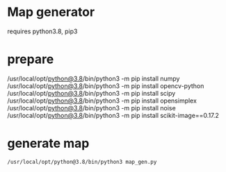 # Map generator
requires python3.8, pip3

# prepare

/usr/local/opt/python@3.8/bin/python3 -m pip install numpy
/usr/local/opt/python@3.8/bin/python3 -m pip install opencv-python
/usr/local/opt/python@3.8/bin/python3 -m pip install scipy
/usr/local/opt/python@3.8/bin/python3 -m pip install opensimplex
/usr/local/opt/python@3.8/bin/python3 -m pip install noise
/usr/local/opt/python@3.8/bin/python3 -m pip install scikit-image==0.17.2


# generate map
`/usr/local/opt/python@3.8/bin/python3 map_gen.py`
